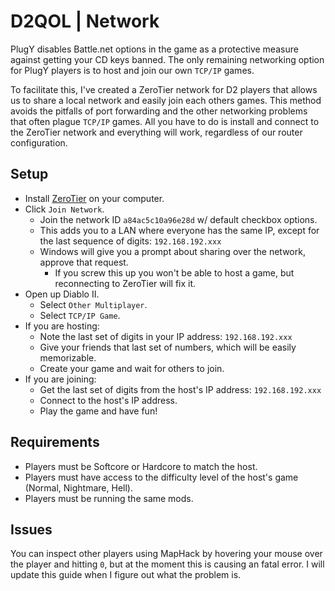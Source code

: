 # D2QOL | Network

PlugY disables Battle.net options in the game as a protective measure against getting your CD keys banned.  The only remaining networking option for PlugY players is to host and join our own ``TCP/IP`` games.

To facilitate this, I've created a ZeroTier network for D2 players that allows us to share a local network and easily join each others games.  This method avoids the pitfalls of port forwarding and the other networking problems that often plague ``TCP/IP`` games.  All you have to do is install and connect to the ZeroTier network and everything will work, regardless of our router configuration.

## Setup

- Install [ZeroTier](https://www.zerotier.com/download/) on your computer.
- Click ``Join Network``.
	- Join the network ID ``a84ac5c10a96e28d`` w/ default checkbox options.
	- This adds you to a LAN where everyone has the same IP, except for the last sequence of digits: ``192.168.192.xxx``
	- Windows will give you a prompt about sharing over the network, approve that request.
		- If you screw this up you won't be able to host a game, but reconnecting to ZeroTier will fix it.
- Open up Diablo II.
	- Select ``Other Multiplayer``.
	- Select ``TCP/IP Game``.
- If you are hosting:
	- Note the last set of digits in your IP address: ``192.168.192.xxx``
	- Give your friends that last set of numbers, which will be easily memorizable.
	- Create your game and wait for others to join.
- If you are joining:
	- Get the last set of digits from the host's IP address: ``192.168.192.xxx``
	- Connect to the host's IP address.
	- Play the game and have fun!

## Requirements

- Players must be Softcore or Hardcore to match the host.
- Players must have access to the difficulty level of the host's game (Normal, Nightmare, Hell).
- Players must be running the same mods.

## Issues

You can inspect other players using MapHack by hovering your mouse over the player and hitting ``0``, but at the moment this is causing an fatal error.  I will update this guide when I figure out what the problem is.